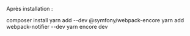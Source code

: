 Après installation :  

composer install
yarn add --dev @symfony/webpack-encore
yarn add webpack-notifier --dev
yarn encore dev
